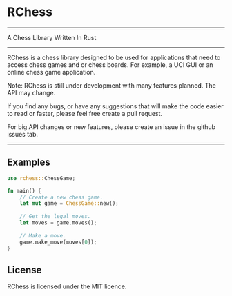 # RChess

---

A Chess Library Written In Rust

---

RChess is a chess library designed to be used for applications that need to access chess games and or chess boards. For
example, a UCI GUI or an online chess game application.

Note: RChess is still under development with many features planned. The API may change.

If you find any bugs, or have any suggestions that will make the code easier to read or faster, please feel free create 
a pull request. 

For big API changes or new features, please create an issue in the github issues tab.

---

## Examples

```rust
use rchess::ChessGame;

fn main() {
    // Create a new chess game.
    let mut game = ChessGame::new();
    
    // Get the legal moves.
    let moves = game.moves();
    
    // Make a move.
    game.make_move(moves[0]);
}
```

## License

RChess is licensed under the MIT licence.